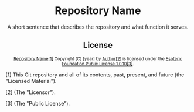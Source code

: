 <h1 align="center">Repository Name</h1>

<p align="center">A short sentence that describes the repository and what function it serves.</p>

<h2 align="center">License</h2>

<p align="center"><sup><a href="https://github.com/Author/repository-name">Repository Name</a><a href="#footnote-1">[1]</a> Copyright (C) [year] by <a href="https://github.com/Author">Author</a><a href="#footnote-2">[2]</a> is licensed under the <a href="./LICENSE">Esoteric Foundation Public License 1.0.10</a><a href="#footnote-3">[3]</a>.</sup></p>

<p id="footnote-1">[1] This Git repository and all of its contents, past, present, and future (the "Licensed Material").</p>

<p id="footnote-2">[2] (The "Licensor").</p>

<p id="footnote-3">[3] (The "Public License").</p>
